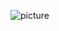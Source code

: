 ![picture](https://scontent.fhan2-6.fna.fbcdn.net/v/t1.15752-9/167923667_4500643883296187_8480155623622959844_n.jpg?_nc_cat=100&ccb=1-3&_nc_sid=ae9488&_nc_ohc=P8TldrozAasAX-7CSfn&_nc_ht=scontent.fhan2-6.fna&oh=e69e5ec76a0a31a12a050ca9d74caa59&oe=608E14EB)
